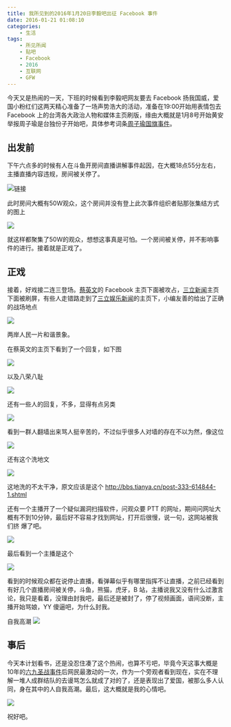 ```yaml
---
title: 我所见到的2016年1月20日李毅吧出征 Facebook 事件
date: 2016-01-21 01:08:10
categories:
    - 生活
tags:
    - 所见所闻
    - 贴吧
    - Facebook
    - 2016
    - 互联网
    - GFW
---
```


今天又是热闹的一天，下班的时候看到李毅吧网友要去 Facebook 扬我国威，爱国小粉红们这两天精心准备了一场声势浩大的活动，准备在19:00开始用表情包去 Facebook 上的台湾各大政治人物和媒体主页刷版，缘由大概就是1月8号开始黄安举报周子瑜是台独份子开始吧，具体参考词条[周子瑜国旗事件](https://www.wikiwand.com/zh/%E5%91%A8%E5%AD%90%E7%91%9C%E5%9B%BD%E6%97%97%E4%BA%8B%E4%BB%B6)。

<!-- more -->

## 出发前

下午六点多的时候有人在斗鱼开房间直播讲解事件起因，在大概18点55分左右，主播直播内容违规，房间被关停了。

![链接](http://ww2.sinaimg.cn/large/74681984gw1f06x1d6k44j20gn0a2762.jpg)

此时房间大概有50W观众，这个房间并没有登上此次事件组织者贴那张集结方式的图上

![](http://ww2.sinaimg.cn/large/74681984gw1f06x1wr3jqj20c80kijuo.jpg)

就这样都聚集了50W的观众，想想这事真是可怕。一个房间被关停，并不影响事件的进行。接着就是正戏了。

## 正戏

接着，好戏接二连三登场。[蔡英文](https://www.facebook.com/tsaiingwen/?fref=ts)的 Facebook 主页下面被攻占，[三立新闻](https://www.facebook.com/setnews/?fref=ts)主页下面被刷屏，有些人走错路走到了[三立娱乐新闻](https://www.facebook.com/star.iset/?fref=ts)的主页下，小编友善的给出了正确的战场地点

![](http://ww1.sinaimg.cn/large/74681984gw1f06x2dsa9uj20c80h8mzd.jpg)



两岸人民一片和谐景象。

在蔡英文的主页下看到了一个回复，如下图

![](http://ww4.sinaimg.cn/large/74681984gw1f06x2w7guyj20go0tnaf4.jpg)



以及八荣八耻

![](http://ww3.sinaimg.cn/large/74681984gw1f06x38t9elj20go0tmacw.jpg)



还有一些人的回复，不多，显得有点另类

![](http://ww1.sinaimg.cn/large/74681984gw1f06x3j0x0xj20go0tm0vj.jpg)



看到一群人翻墙出来骂人挺辛苦的，不过似乎很多人对墙的存在不以为然，像这位

![](http://ww2.sinaimg.cn/large/74681984gw1f06fwj4nffj20h90jhwir.jpg)



还有这个洗地文

![](http://ww2.sinaimg.cn/large/74681984gw1f06fxsthf3j20c81u34e1.jpg)



这地洗的不太干净，原文应该是这个 http://bbs.tianya.cn/post-333-614844-1.shtml

还有一个主播开了一个疑似漏洞扫描软件，问观众要 PTT 的网址，期间问网址大概有不到10分钟，最后好不容易才找到网址，打开后很慢，说一句，这网站被我们挤 爆了吧。

![](http://ww2.sinaimg.cn/large/74681984gw1f06x4i897qj20gn08ognk.jpg)



最后看到一个主播是这个

![](http://ww2.sinaimg.cn/large/74681984gw1f06x4u6q7pj20go094ac6.jpg)



看到的时候观众都在说停止直播，看弹幕似乎有哪里指挥不让直播，之前已经看到有好几个直播房间被关停，斗鱼，熊猫，虎牙，B 站，主播说我又没有什么过激言论，我只是看着，没理由封我吧，最后还是被封了，停了视频画面，语间没断，主播开始骂娘，YY 傻逼吧，为什么封我。

自我高潮
![](http://ww2.sinaimg.cn/large/74681984gw1f079vnjw0uj20go0b3jsr.jpg)

## 事后

今天本计划看书，还是没忍住凑了这个热闹，也算不亏吧，毕竟今天这事大概是10年的[六九圣战事件](https://www.wikiwand.com/zh/%E5%85%AD%E4%B9%9D%E5%9C%A3%E6%88%98%E4%BA%8B%E4%BB%B6)后网民最激动的一次，作为一个旁观者看到现在，实在不理解一堆人成群结队的去谩骂怎么就成了对的了，还是表现出了爱国，被那么多人认同，身在其中的人自我高潮。最后，这大概就是我的心情吧。

![](http://ww4.sinaimg.cn/large/74681984gw1f06giarx7vj20gd061dgq.jpg)

祝好吧。

